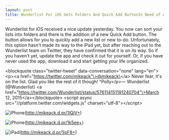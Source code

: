 ```yaml
---
layout: post
title: Wunderlist For iOS Gets Folders And Quick Add ButtonIn Need of A Home
---
```


Wunderlist for iOS received a nice update yesterday. You now can sort your lists into folders and there is the addition of a new Quick Add button. The button allows for you to quickly add a new list or new to-do. Unfortunately, this option hasn't made its way to the iPad yet, but after reaching out to the Wunderlist team on Twitter, they have confirmed that it is on its way. So if you haven't yet, update the app and check it out for yourself. Or, if you have never used the app, download it and start getting your life organized.

\<blockquote class="twitter-tweet" data-conversation="none" lang="en"\>\<p\>\<a href="https://twitter.com/mikeack"\>@mikeack\</a\> Never fear, it&#39;s on the list. Glad you like the rest of it though! ^Polly\</p\>&mdash; Wunderlist (@Wunderlist) \<a href="https://twitter.com/Wunderlist/status/576114151191240704"\>March 12, 2015\</a\>\</blockquote\> \<script async src="//platform.twitter.com/widgets.js" charset="utf-8"\>\</script\>

![iPhone](#)(http://mikeack.d.pr/1lQjV+)

![iPhone](#)(http://mikeack.d.pr/1k5ee+)

![iPad](#)(http://mikeack.d.pr/1jsF8+)